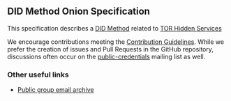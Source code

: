 ## DID Method Onion Specification

This specification describes a [DID Method](https://www.w3.org/TR/did-core/) related to [TOR Hidden Services](https://2019.www.torproject.org/docs/onion-services)

We encourage contributions meeting the [Contribution
Guidelines](CONTRIBUTING.md). While we prefer the creation of issues
and Pull Requests in the GitHub repository, discussions often occur
on the
[public-credentials](http://lists.w3.org/Archives/Public/public-credentials/)
mailing list as well.

### Other useful links

- [Public group email archive](https://lists.w3.org/Archives/Public/public-credentials/)
